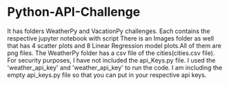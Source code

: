 # Python-API-Challenge
It has folders WeatherPy and VacationPy challenges. Each contains the respective jupyter notebook with script
There is an Images folder as well that has 4 scatter plots and 8 Linear Regression model plots.All of them are png files.
The WeatherPy folder has a csv file of the cities(cities.csv file).
For security purposes, I have not included the api_Keys.py file. I used the 'weather_api_key' and 'weather_api_key' to run the code.
I am including the empty api_keys.py file so that you can put in your respective api keys.
